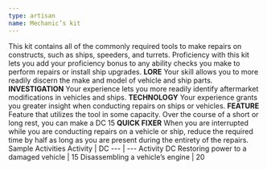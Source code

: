 ```yaml
---
type: artisan
name: Mechanic’s kit
---
```

This kit contains all of the commonly required tools to make repairs on constructs, such as ships, speeders, and turrets. Proficiency with this kit lets you add your proficiency bonus to any ability checks you make to perform repairs or install ship upgrades.
__LORE__
Your skill allows you to more readily discern the make and model of vehicle and ship parts.
__INVESTIGATION__
Your experience lets you more readily identify aftermarket modifications in vehicles and ships.
__TECHNOLOGY__
Your experience grants you greater insight when conducting repairs on ships or vehicles.
__FEATURE__
Feature that utilizes the tool in some capacity.
Over the course of a short or long rest, you can make a DC 15
__QUICK FIXER__
When you are interrupted while you are conducting repairs on a vehicle or ship, reduce the required time by half as long as you are present during the entirety of the repairs.
Sample Activities
Activity | DC
--- | ---
Activity	DC
Restoring power to a damaged vehicle | 15
Disassembling a vehicle’s engine | 20

